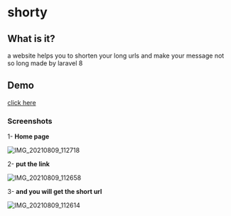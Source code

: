 # shorty

## What is it?

a website helps you to shorten your long urls and make your message not so long made by laravel 8 <br/>
## Demo
[click here](https://shorty-u.herokuapp.com/)

### Screenshots
1- **Home page**

![IMG_20210809_112718](https://user-images.githubusercontent.com/56822500/128688873-22cfafd4-1a8b-4150-abbd-169ce8099f96.jpg)

2- **put the link**

![IMG_20210809_112658](https://user-images.githubusercontent.com/56822500/128689202-06068c55-6c87-4c7b-8c27-68092887a8db.jpg)

3- **and you will get the short url**

![IMG_20210809_112614](https://user-images.githubusercontent.com/56822500/128690238-068537b7-c933-43c5-99c5-015049eb68b0.jpg)
